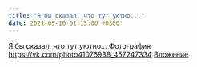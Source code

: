 ```yaml
---
title: "Я бы сказал, что тут уютно..."
date: 2021-05-16 01:13:00 +0300
---
```


Я бы сказал, что тут уютно...
Фотография
<a class="vk-attach" href="https://vk.com/photo41076938_457247334">https://vk.com/photo41076938_457247334</a>
<a class="vk-attach" href="https://vk.com/photo41076938_457247334">Вложение</a>
